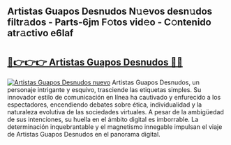 ## Artistas Guapos Desnudos N𝚞𝚎vos desn𝚞dos filtr𝚊dos - Parts-6jm F𝚘tos vid𝚎o - C𝚘ntenido atr𝚊ctivo e6laf

# <h2><a href="http://mb3oox.tromn.icu/?c=Artistas+Guapos+Desnudos">🔗👉👉👉 Artistas Guapos Desnudos 🔗🔗</a></h2>

[![Artistas Guapos Desnudos nuevo](https://i.imgur.com/pEAQMta.gif)](http://mb3oox.tromn.icu/?c=Artistas+Guapos+Desnudos)
Artistas Guapos Desnudos, un personaje intrigante y esquivo, trasciende las etiquetas simples. Su innovador estilo de comunicación en línea ha cautivado y enfurecido a los espectadores, encendiendo debates sobre ética, individualidad y la naturaleza evolutiva de las sociedades virtuales. A pesar de la ambigüedad de sus intenciones, su huella en el ámbito digital es imborrable. La determinación inquebrantable y el magnetismo innegable impulsan el viaje de Artistas Guapos Desnudos en el panorama digital.
